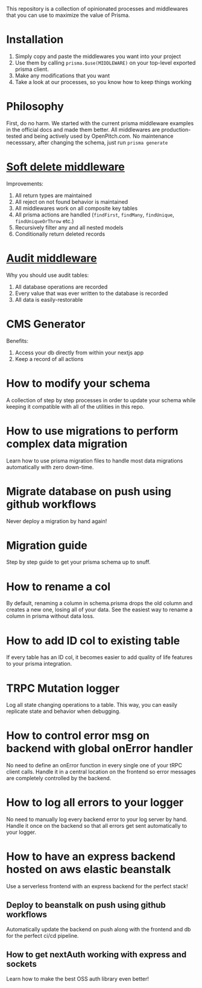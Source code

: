 This repository is a collection of opinionated processes and middlewares that you can use to maximize the value of Prisma.

# Installation

1. Simply copy and paste the middlewares you want into your project
2. Use them by calling `prisma.$use(MIDDLEWARE)` on your top-level exported prisma client.
3. Make any modifications that you want
4. Take a look at our processes, so you know how to keep things working

# Philosophy

First, do no harm.
We started with the current prisma middleware examples in the official docs and made them better.
All middlewares are production-tested and being actively used by OpenPitch.com.
No maintenance necesssary, after changing the schema, just run `prisma generate`

# [Soft delete middleware](guides/soft-delete.md)

Improvements:

1. All return types are maintained
2. All reject on not found behavior is maintained
3. All middlewares work on all composite key tables
4. All prisma actions are handled (`findFirst`, `findMany`, `findUnique`, `findUniqueOrThrow` etc.)
5. Recursively filter any and all nested models
6. Conditionally return deleted records

# [Audit middleware](guides/audit.md)

Why you should use audit tables:

1. All database operations are recorded
2. Every value that was ever written to the database is recorded
3. All data is easily-restorable

# CMS Generator

Benefits:

1. Access your db directly from within your nextjs app
2. Keep a record of all actions

# How to modify your schema

A collection of step by step processes in order to update your schema while keeping it compatible with all of the utilities in this repo.

# How to use migrations to perform complex data migration

Learn how to use prisma migration files to handle most data migrations automatically with zero down-time.

# Migrate database on push using github workflows

Never deploy a migration by hand again!

# Migration guide

Step by step guide to get your prisma schema up to snuff.

# How to rename a col

By default, renaming a column in schema.prisma drops the old column and creates a new one, losing all of your data. See the easiest way to rename a column in prisma without data loss.

# How to add ID col to existing table

If every table has an ID col, it becomes easier to add quality of life features to your prisma integration.

# TRPC Mutation logger

Log all state changing operations to a table. This way, you can easily replicate state and behavior when debugging.

# How to control error msg on backend with global onError handler

No need to define an onError function in every single one of your tRPC client calls. Handle it in a central location on the frontend so error messages are completely controlled by the backend.

# How to log all errors to your logger

No need to manually log every backend error to your log server by hand. Handle it once on the backend so that all errors get sent automatically to your logger.

# How to have an express backend hosted on aws elastic beanstalk

Use a serverless frontend with an express backend for the perfect stack!

## Deploy to beanstalk on push using github workflows

Automatically update the backend on push along with the frontend and db for the perfect ci/cd pipeline.

## How to get nextAuth working with express and sockets

Learn how to make the best OSS auth library even better!
